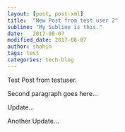 ```yaml
---
layout: [post, post-xml]
title:  "New Post from test user 2"
subline: "My Subline is this."
date:   2017-08-07 
modified_date: 2017-08-07 
author: shahin
tags: test
categories: tech-blog
---
```

Test Post from testuser.

Second paragraph goes here...

Update...

Another Update...
